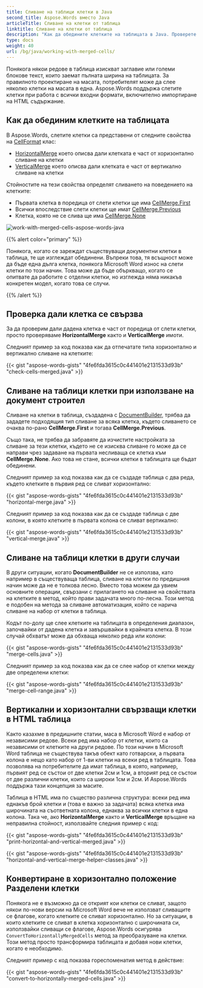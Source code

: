 ```yaml
---
title: Сливане на таблици клетки в Java
second_title: Aspose.Words вместо Java
articleTitle: Сливане на клетки от таблица
linktitle: Сливане на клетки от таблица
description: "Как да обедините клетките на таблицата в Java. Проверете дали клетките в таблица се сливат, като използвате Java."
type: docs
weight: 40
url: /bg/java/working-with-merged-cells/
---
```


Понякога някои редове в таблица изискват заглавие или големи блокове текст, които заемат пълната ширина на таблицата. За правилното проектиране на масата, потребителят може да слее няколко клетки на масата в една. Aspose.Words поддържа слетите клетки при работа с всички входни формати, включително импортиране на HTML съдържание.

## Как да обединим клетките на таблицата

В Aspose.Words, слетите клетки са представени от следните свойства на [CellFormat](https://reference.aspose.com/words/java/com.aspose.words/cellformat/) клас:

- [HorizontalMerge](https://reference.aspose.com/words/java/com.aspose.words/cellformat/#getHorizontalMerge) което описва дали клетката е част от хоризонтално сливане на клетки
- [VerticalMerge](https://reference.aspose.com/words/java/com.aspose.words/cellformat/#getVerticalMerge) което описва дали клетката е част от вертикално сливане на клетки

Стойностите на тези свойства определят сливането на поведението на клетките:

- Първата клетка в поредица от слети клетки ще има [CellMerge.First](https://reference.aspose.com/words/java/com.aspose.words/cellmerge/#FIRST)
- Всички впоследствие слети клетки ще имат [CellMerge.Previous](https://reference.aspose.com/words/java/com.aspose.words/cellmerge/#PREVIOUS)
- Клетка, която не се слива ще има [CellMerge.None](https://reference.aspose.com/words/java/com.aspose.words/cellmerge/#NONE)

![work-with-merged-cells-aspose-words-java](/words/java/working-with-merged-cells/working-with-merged-cells-1.png)

{{% alert color="primary" %}}

Понякога, когато се зареждат съществуващи документни клетки в таблица, те ще изглеждат обединени. Въпреки това, тя всъщност може да бъде една дълга клетка, понякога Microsoft Word износ на слети клетки по този начин. Това може да бъде объркващо, когато се опитвате да работите с отделни клетки, но изглежда няма никакъв конкретен модел, когато това се случи.

{{% /alert %}}

## Проверка дали клетка се свързва

За да проверим дали дадена клетка е част от поредица от слети клетки, просто проверяваме **HorizontalMerge** както и **VerticalMerge** имоти.

Следният пример за код показва как да отпечатате типа хоризонтално и вертикално сливане на клетките:

{{< gist "aspose-words-gists" "4fe6fda3615c0c441401e2131533d93b" "check-cells-merged.java" >}}

## Сливане на таблици клетки при използване на документ строител

Сливане на клетки в таблица, създадена с [DocumentBuilder](https://reference.aspose.com/words/java/com.aspose.words/documentbuilder/), трябва да зададете подходящия тип сливане за всяка клетка, където сливането се очаква по-рано **CellMerge.First** и тогава **CellMerge.Previous**.

Също така, не трябва да забравяте да изчистите настройката за сливане за тези клетки, където не се изисква сливане го може да се направи чрез задаване на първата несливаща се клетка към **CellMerge.None**. Ако това не стане, всички клетки в таблицата ще бъдат обединени.

Следният пример за код показва как да се създаде таблица с два реда, където клетките в първия ред се сливат хоризонтално:

{{< gist "aspose-words-gists" "4fe6fda3615c0c441401e2131533d93b" "horizontal-merge.java" >}}

Следният пример за код показва как да се създаде таблица с две колони, в която клетките в първата колона се сливат вертикално:

{{< gist "aspose-words-gists" "4fe6fda3615c0c441401e2131533d93b" "vertical-merge.java" >}}

## Сливане на таблици клетки в други случаи

В други ситуации, когато **DocumentBuilder** не се използва, като например в съществуваща таблица, сливане на клетки по предишния начин може да не е толкова лесно. Вместо това можем да увием основните операции, свързани с прилагането на сливане на свойствата на клетките в метод, който прави задачата много по-лесна. Този метод е подобен на метода за сливане автоматизация, който се нарича сливане на набор от клетки в таблица.

Кодът по-долу ще слее клетките на таблицата в определения диапазон, започвайки от дадена клетка и завършвайки в крайната клетка. В този случай обхватът може да обхваща няколко реда или колони:

{{< gist "aspose-words-gists" "4fe6fda3615c0c441401e2131533d93b" "merge-cells.java" >}}

Следният пример за код показва как да се слее набор от клетки между две определени клетки:

{{< gist "aspose-words-gists" "4fe6fda3615c0c441401e2131533d93b" "merge-cell-range.java" >}}

## Вертикални и хоризонтални свързващи клетки в HTML таблица

Както казахме в предишните статии, маса в Microsoft Word е набор от независими редове. Всеки ред има набор от клетки, които са независими от клетките на други редове. По този начин в Microsoft Word таблица не съществува такъв обект като готварски, а първата колона е нещо като набор от 1-ви клетки на всеки ред в таблицата. Това позволява на потребителите да имат таблица, в която, например, първият ред се състои от две клетки 2см и 1см, а вторият ред се състои от две различни клетки, които са широки 1см и 2см. И Aspose.Words поддържа тази концепция за масите.

Таблица в HTML има по същество различна структура: всеки ред има еднакъв брой клетки и (това е важно за задачата) всяка клетка има широчината на съответната колона, еднаква за всички клетки в една колона. Така че, ако **HorizontalMerge** както и **VerticalMerge** връщане на неправилна стойност, използвайте следния пример с код:

{{< gist "aspose-words-gists" "4fe6fda3615c0c441401e2131533d93b" "print-horizontal-and-vertical-merged.java" >}}

{{< gist "aspose-words-gists" "4fe6fda3615c0c441401e2131533d93b" "horizontal-and-vertical-merge-helper-classes.java" >}}

## Конвертиране в хоризонтално положение Разделени клетки

Понякога не е възможно да се открият кои клетки се сливат, защото някои по-нови версии на Microsoft Word вече не използват сливащите се флагове, когато клетките се сливат хоризонтално. Но за ситуации, в които клетките се сливат в клетка хоризонтално с широчината си, използвайки сливащи се флагове, Aspose.Words осигурява `ConvertToHorizontallyMergedCells` метод за преобразуване на клетки. Този метод просто трансформира таблицата и добавя нови клетки, когато е необходимо.

Следният пример с код показва гореспоменатия метод в действие:

{{< gist "aspose-words-gists" "4fe6fda3615c0c441401e2131533d93b" "convert-to-horizontally-merged-cells.java" >}}
